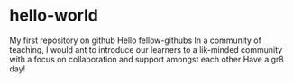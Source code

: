 # hello-world
My first repository on github
Hello fellow-githubs
In a community of teaching, I would ant to introduce our learners to a lik-minded community with a focus on collaboration and support amongst each other
Have a gr8 day!
